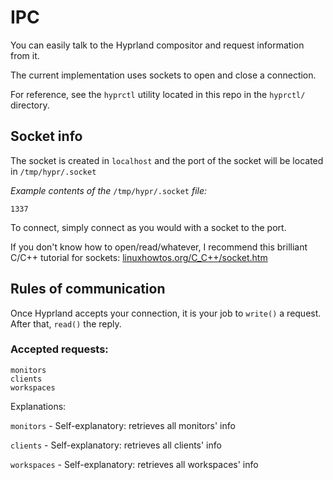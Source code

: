 # IPC

You can easily talk to the Hyprland compositor and request information from it.

The current implementation uses sockets to open and close a connection.

For reference, see the `hyprctl` utility located in this repo in the `hyprctl/` directory.


## Socket info

The socket is created in `localhost` and the port of the socket will be located in `/tmp/hypr/.socket`

*Example contents of the* `/tmp/hypr/.socket` *file:*
```
1337
```

To connect, simply connect as you would with a socket to the port.

If you don't know how to open/read/whatever, I recommend this brilliant C/C++ tutorial for sockets: [linuxhowtos.org/C_C++/socket.htm](https://www.linuxhowtos.org/C_C++/socket.htm)

## Rules of communication

Once Hyprland accepts your connection, it is your job to `write()` a request. After that, `read()` the reply.

### Accepted requests:
```
monitors
clients
workspaces
```

Explanations:

`monitors` - Self-explanatory: retrieves all monitors' info

`clients` - Self-explanatory: retrieves all clients' info

`workspaces` - Self-explanatory: retrieves all workspaces' info